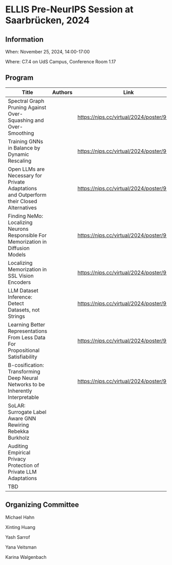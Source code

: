 # ELLIS Pre-NeurIPS Session at Saarbrücken, 2024


## Information

When: November 25, 2024, 14:00-17:00

Where: C7.4 on UdS Campus, Conference Room 1.17

## Program

| Title          | Authors               | Link  |
| ------------- | ------------------- | ------- | 
| Spectral Graph Pruning Against Over-Squashing and Over-Smoothing	| | https://nips.cc/virtual/2024/poster/96038	 |														
| 	Training GNNs in Balance by Dynamic Rescaling	| | 	https://nips.cc/virtual/2024/poster/95757 |																				|
| 	Open LLMs are Necessary for Private Adaptations and Outperform their Closed Alternatives	| |		https://nips.cc/virtual/2024/poster/95707																|				
| Finding NeMo: Localizing Neurons Responsible For Memorization in Diffusion Models	| | 																	https://nips.cc/virtual/2024/poster/94713			|					
| Localizing Memorization in SSL Vision Encoders		| | 															https://nips.cc/virtual/2024/poster/95201									|
| LLM Dataset Inference: Detect Datasets, not Strings		| | 				https://nips.cc/virtual/2024/poster/95944																		|
| Learning Better Representations From Less Data For Propositional Satisfiability		| | 				https://nips.cc/virtual/2024/poster/94906										|									
| B-cosification: Transforming Deep Neural Networks to be Inherently Interpretable		| | 					https://nips.cc/virtual/2024/poster/95051						|											
| 	SoLAR: Surrogate Label Aware GNN Rewiring	Rebekka Burkholz		| | 							|																
| Auditing Empirical Privacy Protection of Private LLM Adaptations		| | 					|						
| TBD | | |

## Organizing Committee

Michael Hahn

Xinting Huang

Yash Sarrof

Yana Veitsman

Karina Walgenbach

